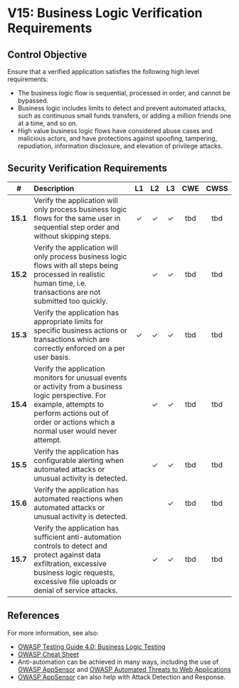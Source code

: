 # V15: Business Logic Verification Requirements

## Control Objective

Ensure that a verified application satisfies the following high level requirements:

* The business logic flow is sequential, processed in order, and cannot be bypassed.
* Business logic includes limits to detect and prevent automated attacks, such as continuous small funds transfers, or adding a million friends one at a time, and so on.
* High value business logic flows have considered abuse cases and malicious actors, and have protections against spoofing, tampering, repudiation, information disclosure, and elevation of privilege attacks.

## Security Verification Requirements

| # | Description | L1 | L2 | L3 | CWE | CWSS |
| :---: | :--- | :---: | :---:| :---: | :---: | :---: |
| **15.1** | Verify the application will only process business logic flows for the same user in sequential step order and without skipping steps.  | ✓ | ✓ | ✓ | tbd | tbd | 
| **15.2** | Verify the application will only process business logic flows with all steps being processed in realistic human time, i.e. transactions are not submitted too quickly.  |  | ✓ | ✓ | tbd | tbd | 
| **15.3** | Verify the application has appropriate limits for specific business actions or transactions which are correctly enforced on a per user basis. | ✓ | ✓ | ✓ | tbd | tbd | 
| **15.4** | Verify the application monitors for unusual events or activity from a business logic perspective. For example, attempts to perform actions out of order or actions which a normal user would never attempt. |  | ✓ | ✓ | tbd | tbd | 
| **15.5** | Verify the application has configurable alerting when automated attacks or unusual activity is detected. |  | ✓ | ✓ | tbd | tbd | 
| **15.6** | Verify the application has automated reactions when automated attacks or unusual activity is detected. |  |  | ✓ | tbd | tbd | 
| **15.7** | Verify the application has sufficient anti-automation controls to detect and protect against data exfiltration, excessive business logic requests, excessive file uploads or denial of service attacks. |  | ✓ | ✓ | tbd | tbd | 

## References

For more information, see also:

* [OWASP Testing Guide 4.0: Business Logic Testing](https://www.owasp.org/index.php/Testing_for_business_logic)
* [OWASP Cheat Sheet](https://www.owasp.org/index.php/Business_Logic_Security_Cheat_Sheet)
* Anti-automation can be achieved in many ways, including the use of [OWASP AppSensor](https://www.owasp.org/index.php/OWASP_AppSensor_Project) and [OWASP Automated Threats to Web Applications](https://www.owasp.org/index.php/OWASP_Automated_Threats_to_Web_Applications)
* [OWASP AppSensor](https://www.owasp.org/index.php/OWASP_AppSensor_Project) can also help with Attack Detection and Response.

